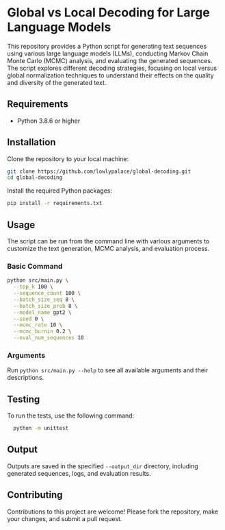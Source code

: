 # Global vs Local Decoding for Large Language Models

This repository provides a Python script for generating text sequences using various large language models (LLMs), conducting Markov Chain Monte Carlo (MCMC) analysis, and evaluating the generated sequences. The script explores different decoding strategies, focusing on local versus global normalization techniques to understand their effects on the quality and diversity of the generated text.

## Requirements

- Python 3.8.6 or higher

## Installation

Clone the repository to your local machine:

```bash
git clone https://github.com/lowlypalace/global-decoding.git
cd global-decoding
```

Install the required Python packages:

```bash
pip install -r requirements.txt
```

## Usage

The script can be run from the command line with various arguments to customize the text generation, MCMC analysis, and evaluation process.

### Basic Command
```bash
python src/main.py \
  --top_k 100 \
  --sequence_count 100 \
  --batch_size_seq 8 \
  --batch_size_prob 8 \
  --model_name gpt2 \
  --seed 0 \
  --mcmc_rate 10 \
  --mcmc_burnin 0.2 \
  --eval_num_sequences 10
```

### Arguments
Run `python src/main.py --help` to see all available arguments and their descriptions.

## Testing
To run the tests, use the following command:

```bash
  python -m unittest
```
## Output

Outputs are saved in the specified `--output_dir` directory, including generated sequences, logs, and evaluation results.

## Contributing

Contributions to this project are welcome! Please fork the repository, make your changes, and submit a pull request.
